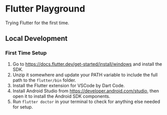 # Flutter Playground

Trying Flutter for the first time.

## Local Development

### First Time Setup

1. Go to https://docs.flutter.dev/get-started/install/windows and install the SDK.
2. Unzip it somewhere and update your PATH variable to include the full path to the `flutter/bin` folder.
3. Install the Flutter extension for VSCode by Dart Code.
4. Install Android Studio from https://developer.android.com/studio, then open it to install the Android SDK components.
5. Run `flutter doctor` in your terminal to check for anything else needed for setup.
